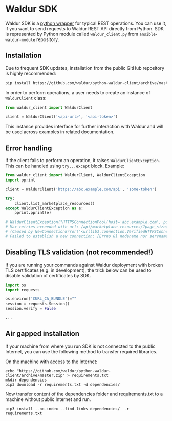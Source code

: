 # Waldur SDK

Waldur SDK is a [python wrapper](https://github.com/waldur/ansible-waldur-module/blob/develop/waldur_client.py)
for typical REST operations.
You can use it, if you want to send requests to Waldur REST API directly from Python.
SDK is represented by Python module called `waldur_client.py` from `ansible-waldur-module` repository.

## Installation

Due to frequent SDK updates, installation from the public GitHub repository is highly recommended:

```bash
pip install https://github.com/waldur/python-waldur-client/archive/master.zip
```

In order to perform operations, a user needs to create an instance of `WaldurClient` class:

```python
from waldur_client import WaldurClient

client = WaldurClient('<api-url>', '<api-token>')
```

This instance provides interface for further interaction with Waldur and will be used across examples in related documentation.

## Error handling

If the client fails to perform an operation, it raises `WaldurClientException`. This can be handled using `try...except` block.
Example:

```python
from waldur_client import WaldurClient, WaldurClientException
import pprint

client = WaldurClient('https://abc.example.com/api', 'some-token')

try:
    client.list_marketplace_resources()
except WaldurClientException as e:
    pprint.pprint(e)

# WaldurClientException("HTTPSConnectionPool(host='abc.example.com', port=443):
# Max retries exceeded with url: /api/marketplace-resources/?page_size=200
# (Caused by NewConnectionError('<urllib3.connection.VerifiedHTTPSConnection object at 0x110636430>:
# Failed to establish a new connection: [Errno 8] nodename nor servname provided, or not known'))")
```

## Disabling TLS validation (not recommended!)

If you are running your commands against Waldur deployment with broken TLS certificates (e.g. in development),
the trick below can be used to disable validation of certificates by SDK.

```python
import os
import requests

os.environ['CURL_CA_BUNDLE']=""
session = requests.Session()
session.verify = False

...
```

## Air gapped installation

If your machine from where you run SDK is not connected to the public Internet, you can use the following method
to transfer required libraries.

On the machine with access to the Internet:

```shell
echo "https://github.com/waldur/python-waldur-client/archive/master.zip" > requirements.txt
mkdir dependencies
pip3 download -r requirements.txt -d dependencies/
```

Now transfer content of the dependencies folder and requirements.txt to a machine without public Internet and
run.

```shell
pip3 install --no-index --find-links dependencies/  -r requirements.txt
```
